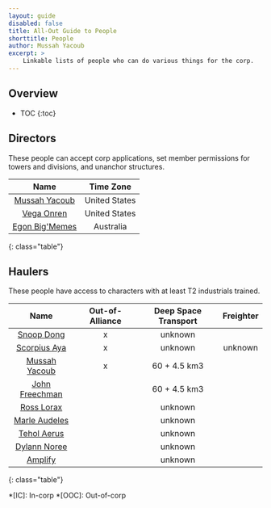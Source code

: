 ```yaml
---
layout: guide
disabled: false
title: All-Out Guide to People
shorttitle: People
author: Mussah Yacoub
excerpt: >
    Linkable lists of people who can do various things for the corp.
---
```


## Overview

* TOC
{:toc}

## Directors

These people can accept corp applications, set member permissions for towers and divisions, and unanchor structures.

| Name | Time Zone |
|:---:|:---:|
| [Mussah Yacoub](http://evewho.com/pilot/Mussah+Yacoub) | United States |
| [Vega Onren](http://evewho.com/pilot/Vega+Onren) | United States |
| [Egon Big'Memes](http://evewho.com/pilot/Egon+Big%27Memes) | Australia |
{: class="table"}

## Haulers

These people have access to characters with at least T2 industrials trained.

| Name | Out-of-Alliance | Deep Space Transport | Freighter |
|:---:|:---:|:---:|:---:|
| [Snoop Dong](http://evewho.com/pilot/Snoop+Dong) | x | unknown | |
| [Scorpius Aya](http://evewho.com/pilot/Scorpious+Aya) | x | unknown | unknown|
| [Mussah Yacoub](http://evewho.com/pilot/Mussah+Yacoub) | x | 60 + 4.5 km3 | |
| [John Freechman](http://evewho.com/pilot/John+Freechman) | | 60 + 4.5 km3 | |
| [Ross Lorax](http://evewho.com/pilot/Ross+Lorax) | | unknown | |
| [Marle Audeles](http://evewho.com/pilot/Marle+Audeles) | | unknown | |
| [Tehol Aerus](http://evewho.com/pilot/Tehol+Aerus) | | unknown | |
| [Dylann Noree](http://evewho.com/pilot/Dylann+Noree) | | unknown | |
| [Amplify](http://evewho.com/pilot/Amplify) | | unknown | |
{: class="table"}

*[IC]: In-corp
*[OOC]: Out-of-corp
